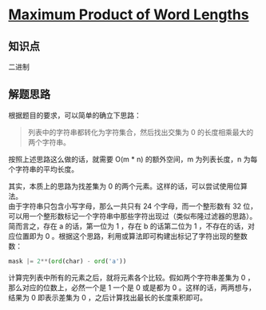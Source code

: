 # [Maximum Product of Word Lengths](https://leetcode.com/problems/maximum-product-of-word-lengths/)

## 知识点

二进制

## 解题思路

根据题目的要求，可以简单的确立下思路：

> 列表中的字符串都转化为字符集合，然后找出交集为 0 的长度相乘最大的两个字符串。

按照上述思路这么做的话，就需要 O(m \* n) 的额外空间，m 为列表长度，n 为每个字符串的平均长度。

其实，本质上的思路为找差集为 0 的两个元素。这样的话，可以尝试使用位算法。  
由于字符串只包含小写字母，那么一共只有 24 个字母，而一个整形数有 32 位，可以用一个整形数标记一个字符串中那些字符出现过（类似布隆过滤器的思路）。简而言之，存在 a 的话，第一位为 1 ，存在 b 的话第二位为 1 ，不存在的话，对应位置即为 0 。根据这个思路，利用或算法即可构建出标记了字符出现的整数数：

```python
mask |= 2**(ord(char) - ord('a'))
```

计算完列表中所有的元素之后，就将元素各个比较。假如两个字符串差集为 0 ，那么对应的位数上，必然一个是 1 一个是 0 或是都为 0 。这样的话，两两想与，结果为 0 即表示差集为 0 ，之后计算找出最长的长度乘积即可。

